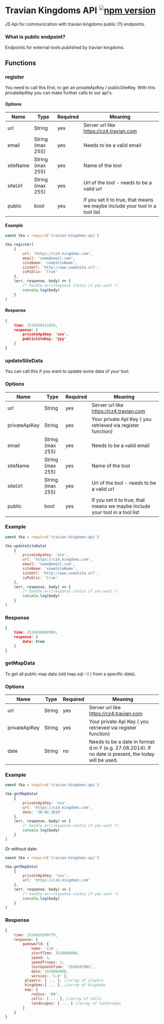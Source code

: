 # Travian Kingdoms API [![npm version](https://badge.fury.io/js/travian-kingdoms-api.svg)](https://badge.fury.io/js/travian-kingdoms-api)
JS Api for communication with travian kingdoms public (!!) endpoints.

### What is public endpoint?

Endpoints for external tools published by travian kingdoms.

## Functions
### register
You need to call this first, to get an privateApiKey / publicSiteKey. With this privateApiKey you can make further calls to our api's.

#### Options
| Name | Type | Required | Meaning |
| ------ | ------ | ------ | ------ |
| url | String | yes | Server url like https://cz4.travian.com |
| email  | String (max 255) | yes | Needs to be a valid email |
| siteName |String (max 255) | yes | Name of the tool  |
| siteUrl | String (max 255) | yes | Url of the tool - needs to be a valid url |
| public  | bool  |  yes |If you set it to true, that means we maybe include your tool in a tool list |

#### Example
```js
const tka = require('travian-kingdoms-api')

tka.register(
	{
		url: 'https://cz4.kingdoms.com',
		email: 'some@email.com',
		siteName: 'someSiteName',
		siteUrl: 'http://www.someSite.url',
		isPublic: 'true'
	},
	(err, response, body) => {
		/* handle err/response status if you want */
		console.log(body)
	}
)
```

#### Response
```json
{
    time: 1524656411039,
    response: {
        privateApiKey: 'xxx',
        publicSiteKey: 'yyy'
    }
}
```
### updateSiteData
You can call this if you want to update some data of your tool.

### Options
| Name | Type | Required | Meaning |
| ------ | ------ | ------ | ------ |
| url | String | yes | Server url like https://cz4.travian.com |
| privateApiKey | String | yes | Your private Api Key ( you retrieved via register function)|
| email  | String (max 255) | yes | Needs to be a valid email |
| siteName |String (max 255) | yes | Name of the tool  |
| siteUrl | String (max 255) | yes | Url of the tool - needs to be a valid url |
| public  | bool  |  yes |If you set it to true, that means we maybe include your tool in a tool list |
### Example
```js
const tka = require('travian-kingdoms-api')

tka.updateSiteData(
	{
		privateApiKey: 'xxx',
		url: 'https://cz4.kingdoms.com',
		email: 'some@email.com',
		siteName: 'someSiteName',
		siteUrl: 'http://www.someSite.url',
		isPublic: 'true'
	},
	(err, response, body) => {
		/* handle err/response status if you want */
		console.log(body)
	}
)
```
### Response
```json
{
    time: 1524656860998,
    response: {
        data: true
    }
}
```


### getMapData
To get all public map data (old map.sql :-) ) from a specific date).
### Options
| Name | Type | Required | Meaning |
| ------ | ------ | ------ | ------ |
| url | String | yes | Server url like https://cz4.travian.com |
| privateApiKey | String  | yes | Your private Api Key ( you retrieved via register function)|
| date | String  | no | Needs to be a date in format: d.m.Y (e.g. 27.08.2014). If no date is present, the today will be used. |

### Example
```js
const tka = require('travian-kingdoms-api')

tka.getMapData(
	{
		privateApiKey: 'xxx',
		url: 'https://cz4.kingdoms.com',
		date: '20.02.2018'
	},
	(err, response, body) => {
		/* handle err/response status if you want */
		console.log(body)
	}
)
```
Or without date:
```js
const tka = require('travian-kingdoms-api')

tka.getMapData(
	{
		privateApiKey: 'xxx',
		url: 'https://cz4.kingdoms.com'
	},
	(err, response, body) => {
		/* handle err/response status if you want */
		console.log(body)
	}
)
```
### Response
```js
{
    time: 1524659209779,
    response: {
        gameworld: {
            name: 'cz4',
            startTime: 1518008400,
            speed: 1,
            speedTroops: 1,
            lastUpdateTime: '1519167901',
            date: 1519084800,
            version: '1.0' },
         players: [ ... ], //array of players
         kingdoms:[ ... ], //array of kingdoms
         map: {
            radius: '60',
            cells: [ ... ], //array of cells
            landscapes: [ ... ] //array of landscapes
        }
    }
}
```
